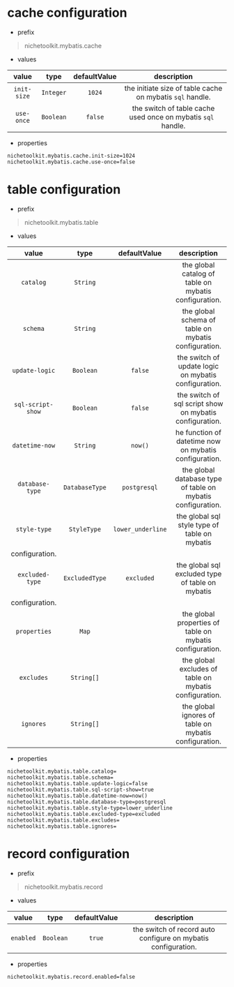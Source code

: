 # cache configuration

* prefix

>
> nichetoolkit.mybatis.cache
>

* values

|    value    |   type    | defaultValue |                          description                          |
|:-----------:|:---------:|:------------:|:-------------------------------------------------------------:|
| `init-size` | `Integer` |    `1024`    |   the initiate size of table cache on mybatis `sql` handle.   |
| `use-once`  | `Boolean` |   `false`    | the switch of table cache used once on mybatis `sql ` handle. |

* properties

```properties
nichetoolkit.mybatis.cache.init-size=1024
nichetoolkit.mybatis.cache.use-once=false
```

# table configuration

* prefix

>
> nichetoolkit.mybatis.table
>

* values

|       value       |      type      |   defaultValue    |                         description                         |
|:-----------------:|:--------------:|:-----------------:|:-----------------------------------------------------------:|
|     `catalog`     |    `String`    |                   |    the global catalog of table on mybatis configuration.    |
|     `schema`      |    `String`    |                   |    the global schema of table on mybatis configuration.     |
|  `update-logic`   |   `Boolean`    |      `false`      |    the switch of update logic on mybatis configuration.     |
| `sql-script-show` |   `Boolean`    |      `false`      |   the switch of sql script show on mybatis configuration.   |
|  `datetime-now`   |    `String`    |      `now()`      |    he function of datetime now on mybatis configuration.    |
|  `database-type`  | `DatabaseType` |   `postgresql`    | the global database type of table on mybatis configuration. |
|   `style-type`    |  `StyleType`   | `lower_underline` |        the global sql style type of table on mybatis        
  configuration.   |
|  `excluded-type`  | `ExcludedType` |    `excluded`     |      the global sql excluded type of table on mybatis       
  configuration.   |
|   `properties`    |     `Map`      |                   |  the global properties of table on mybatis configuration.   |
|    `excludes`     |   `String[]`   |                   |   the global excludes of table on mybatis configuration.    |
|     `ignores`     |   `String[]`   |                   |    the global ignores of table on mybatis configuration.    |

* properties

```properties
nichetoolkit.mybatis.table.catalog=
nichetoolkit.mybatis.table.schema=
nichetoolkit.mybatis.table.update-logic=false
nichetoolkit.mybatis.table.sql-script-show=true
nichetoolkit.mybatis.table.datetime-now=now()
nichetoolkit.mybatis.table.database-type=postgresql
nichetoolkit.mybatis.table.style-type=lower_underline
nichetoolkit.mybatis.table.excluded-type=excluded
nichetoolkit.mybatis.table.excludes=
nichetoolkit.mybatis.table.ignores=
```

# record configuration

* prefix

>
> nichetoolkit.mybatis.record
>

* values

|   value   |   type    | defaultValue |                          description                          |
|:---------:|:---------:|:------------:|:-------------------------------------------------------------:|
| `enabled` | `Boolean` |    `true`    | the switch of record auto configure on mybatis configuration. |

* properties

```properties
nichetoolkit.mybatis.record.enabled=false
```